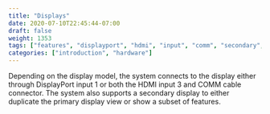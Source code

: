 ```yaml
---
title: "Displays"
date: 2020-07-10T22:45:44-07:00
draft: false
weight: 1353
tags: ["features", "displayport", "hdmi", "input", "comm", "secondary", "primary"]
categories: ["introduction", "hardware"]
---
```


Depending on the display model, the system connects to the display either through DisplayPort input 1 or both the HDMI input 3 and COMM cable connector. The system also supports a secondary display to either duplicate the primary display view or show a subset of features.
